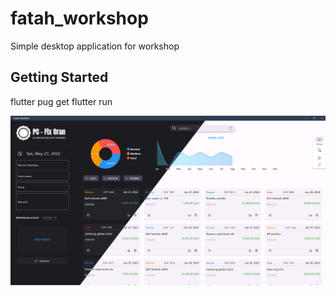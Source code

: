 # fatah_workshop

Simple desktop application for workshop

## Getting Started

flutter pug get
flutter run

![ALT home page](screen/home.jpg)

